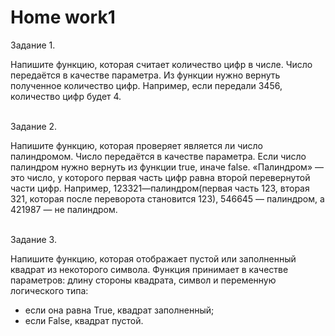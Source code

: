 # <b>Home work1</b>

Задание 1.<br>

Напишите функцию, которая считает количество цифр в числе. Число передаётся в качестве параметра. Из функции нужно вернуть полученное количество цифр. Например, если передали 3456, количество цифр будет 4.

<br>Задание 2.<br>

Напишите функцию, которая проверяет является ли число палиндромом. Число передаётся в качестве параметра. Если число палиндром нужно вернуть из функции true, иначе false. «Палиндром» — это число, у которого первая часть цифр равна второй перевернутой части цифр. Например, 123321—палиндром(первая часть 123, вторая 321, которая после переворота становится 123), 546645 — палиндром, а 421987 — не палиндром.


<br>Задание 3.<br>

Напишите функцию, которая отображает пустой или заполненный квадрат из некоторого символа. Функция принимает в качестве параметров: длину стороны квадрата, символ и переменную логического типа:
<ul>
<li>если она равна True, квадрат заполненный;</li>
<li>если False, квадрат пустой.</li>
</ul>
